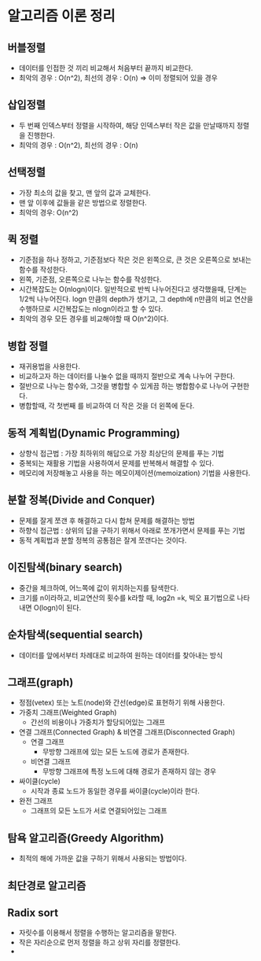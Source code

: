# 알고리즘 이론 정리
## 버블정렬
- 데이터를 인접한 것 끼리 비교해서 처음부터 끝까지 비교한다.
- 최악의 경우 : O(n^2), 최선의 경우 : O(n) => 이미 정렬되어 있을 경우

## 삽입정렬
- 두 번째 인덱스부터 정렬을 시작하여, 해당 인덱스부터 작은 값을 만날때까지 정렬을 진행한다.
- 최악의 경우 : O(n^2), 최선의 경우 : O(n)

## 선택정렬
- 가장 최소의 값을 찾고, 맨 앞의 값과 교체한다.
- 맨 앞 이후에 값들을 같은 방법으로 정렬한다.
- 최악의 경우: O(n^2)

## 퀵 정렬
- 기준점을 하나 정하고, 기준점보다 작은 것은 왼쪽으로, 큰 것은 오른쪽으로 보내는 함수를 작성한다.
- 왼쪽, 기준점, 오른쪽으로 나누는 함수를 작성한다.
- 시간복잡도는 O(nlogn)이다. 일반적으로 반씩 나누어진다고 생각했을때, 단계는 1/2씩 나누어진다. logn 만큼의 depth가 생기고, 그 depth에 n만큼의 비교 연산을 수행하므로 시간복잡도는 nlogn이라고 할 수 있다. 
- 최악의 경우 모든 경우를 비교해야할 때 O(n^2)이다.

## 병합 정렬
- 재귀용법을 사용한다.
- 비교하고자 하는 데이터를 나눌수 없을 때까지 절반으로 계속 나누어 구한다.
- 절반으로 나누는 함수와, 그것을 병합할 수 있게끔 하는 병합함수로 나누어 구현한다.
- 병합할때, 각 첫번째 를 비교하여 더 작은 것을 더 왼쪽에 둔다.

## 동적 계획법(Dynamic Programming)
- 상향식 접근법 : 가장 최하위의 해답으로 가장 최상단의 문제를 푸는 기법
- 중복되는 재활용 기법을 사용하여서 문제를 반복해서 해결할 수 있다.
- 메모리에 저장해놓고 사용을 하는 메모이제이션(memoization) 기법을 사용한다.

## 분할 정복(Divide and Conquer)
- 문제를 잘게 쪼갠 후 해결하고 다시 합쳐 문제를 해결하는 방법
- 하향식 접근법 : 상위의 답을 구하기 위해서 아래로 쪼개가면서 문제를 푸는 기법
- 동적 계획법과 분할 정복의 공통점은 잘게 쪼갠다는 것이다.

## 이진탐색(binary search)
- 중간을 체크하여, 어느쪽에 값이 위치하는지를 탐색한다.
- 크기를 n이라하고, 비교연산의 횟수를 k라할 때, log2n =k, 빅오 표기법으로 나타내면 O(logn)이 된다.

## 순차탐색(sequential search)
- 데이터를 앞에서부터 차례대로 비교하여 원하는 데이터를 찾아내는 방식

## 그래프(graph)
- 정점(vetex) 또는 노트(node)와 간선(edge)로 표현하기 위해 사용한다.
- 가중치 그래프(Weighted Graph)
    - 간선의 비용이나 가중치가 할당되어있는 그래프
- 연결 그래프(Connected Graph) & 비연결 그래프(Disconnected Graph)
    - 연결 그래프
        - 무방향 그래프에 있는 모든 노드에 경로가 존재한다.
    - 비연결 그래프
        - 무방향 그래프에 특정 노드에 대해 경로가 존재하지 않는 경우
- 싸이클(cycle)
    - 시작과 종료 노드가 동일한 경우를 싸이클(cycle)이라 한다.
- 완전 그래프
    - 그래프의 모든 노드가 서로 연결되어있는 그래프

## 탐욕 알고리즘(Greedy Algorithm)
- 최적의 해에 가까운 값을 구하기 위해서 사용되는 방법이다.

## 최단경로 알고리즘

## Radix sort
- 자릿수를 이용해서 정렬을 수행하는 알고리즘을 말한다.
- 작은 자리순으로 먼저 정렬을 하고 상위 자리를 정렬한다.
- 